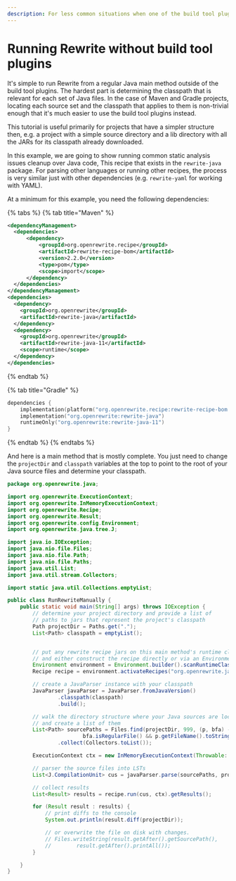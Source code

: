 ```yaml
---
description: For less common situations when one of the build tool plugins isn't possible.
---
```


# Running Rewrite without build tool plugins

It's simple to run Rewrite from a regular Java main method outside of the build tool plugins. The hardest part is determining the classpath that is relevant for each set of Java files. In the case of Maven and Gradle projects, locating each source set and the classpath that applies to them is non-trivial enough that it's much easier to use the build tool plugins instead.

This tutorial is useful primarily for projects that have a simpler structure then, e.g. a project with a simple source directory and a lib directory with all the JARs for its classpath already downloaded.

In this example, we are going to show running common static analysis issues cleanup over Java code, This recipe that exists in the `rewrite-java` package. For parsing other languages or running other recipes, the process is very similar just with other dependencies (e.g. `rewrite-yaml` for working with YAML).

At a minimum for this example, you need the following dependencies:

{% tabs %}
{% tab title="Maven" %}
```xml
<dependencyManagement>
  <dependencies>
      <dependency>
          <groupId>org.openrewrite.recipe</groupId>
          <artifactId>rewrite-recipe-bom</artifactId>
          <version>2.2.0</version>
          <type>pom</type>
          <scope>import</scope>
      </dependency>
  </dependencies>
</dependencyManagement>
<dependencies>
  <dependency>
    <groupId>org.openrewrite</groupId>
    <artifactId>rewrite-java</artifactId>
  </dependency>
  <dependency>
    <groupId>org.openrewrite</groupId>
    <artifactId>rewrite-java-11</artifactId>
    <scope>runtime</scope>
  </dependency>
</dependencies>
```
{% endtab %}

{% tab title="Gradle" %}
```kotlin
dependencies {
    implementation(platform("org.openrewrite.recipe:rewrite-recipe-bom:2.2.0"))
    implementation("org.openrewrite:rewrite-java")
    runtimeOnly("org.openrewrite:rewrite-java-11")
}
```
{% endtab %}
{% endtabs %}

And here is a main method that is mostly complete. You just need to change the `projectDir` and `classpath` variables at the top to point to the root of your Java source files and determine your classpath.

```java
package org.openrewrite.java;

import org.openrewrite.ExecutionContext;
import org.openrewrite.InMemoryExecutionContext;
import org.openrewrite.Recipe;
import org.openrewrite.Result;
import org.openrewrite.config.Environment;
import org.openrewrite.java.tree.J;

import java.io.IOException;
import java.nio.file.Files;
import java.nio.file.Path;
import java.nio.file.Paths;
import java.util.List;
import java.util.stream.Collectors;

import static java.util.Collections.emptyList;

public class RunRewriteManually {
    public static void main(String[] args) throws IOException {
        // determine your project directory and provide a list of
        // paths to jars that represent the project's classpath
        Path projectDir = Paths.get(".");
        List<Path> classpath = emptyList();


        // put any rewrite recipe jars on this main method's runtime classpath
        // and either construct the recipe directly or via an Environment
        Environment environment = Environment.builder().scanRuntimeClasspath().build();
        Recipe recipe = environment.activateRecipes("org.openrewrite.java.cleanup.CommonStaticAnalysis");

        // create a JavaParser instance with your classpath
        JavaParser javaParser = JavaParser.fromJavaVersion()
                .classpath(classpath)
                .build();

        // walk the directory structure where your Java sources are located
        // and create a list of them
        List<Path> sourcePaths = Files.find(projectDir, 999, (p, bfa) ->
                        bfa.isRegularFile() && p.getFileName().toString().endsWith(".java"))
                .collect(Collectors.toList());

        ExecutionContext ctx = new InMemoryExecutionContext(Throwable::printStackTrace);

        // parser the source files into LSTs
        List<J.CompilationUnit> cus = javaParser.parse(sourcePaths, projectDir, ctx);

        // collect results
        List<Result> results = recipe.run(cus, ctx).getResults();

        for (Result result : results) {
            // print diffs to the console
            System.out.println(result.diff(projectDir));

            // or overwrite the file on disk with changes.
            // Files.writeString(result.getAfter().getSourcePath(),
            //        result.getAfter().printAll());
        }

    }
}
```
